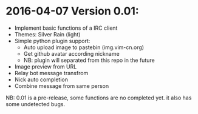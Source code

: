 # 2016-04-07 Version 0.01:

- Implement basic functions of a IRC client 
- Themes: Silver Rain (light)
- Simple python plugin support:
    - Auto upload image to pastebin (img.vim-cn.org)
    - Get github avatar according nickname
    - NB: plugin will separated from this repo in the future
- Image preview from URL
- Relay bot message transfrom
- Nick auto completion
- Combine message from same person

NB: 0.01 is a pre-release, some functions are no completed yet.
it also has some undetected bugs.
